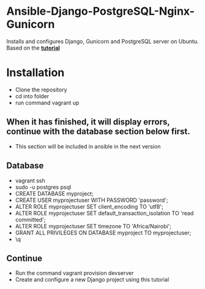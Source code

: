 # Ansible-Django-PostgreSQL-Nginx-Gunicorn
Installs and configures Django, Gunicorn and PostgreSQL server on Ubuntu. Based on the [**tutorial**](https://www.digitalocean.com/community/tutorials/how-to-set-up-django-with-postgres-nginx-and-gunicorn-on-ubuntu-20-04)

# Installation 
* Clone the repository
* cd into folder
* run command vagrant up
## When it has finished, it will display errors, continue with the database section below first.
* This section will be included in ansible in the next version
## Database
* vagrant ssh
* sudo -u postgres psql
* CREATE DATABASE myproject;
* CREATE USER myprojectuser WITH PASSWORD 'password';
* ALTER ROLE myprojectuser SET client_encoding TO 'utf8';
* ALTER ROLE myprojectuser SET default_transaction_isolation TO 'read committed';
* ALTER ROLE myprojectuser SET timezone TO 'Africa/Nairobi';
* GRANT ALL PRIVILEGES ON DATABASE myproject TO myprojectuser;
* \q

## Continue
* Run the command vagrant provision devserver
* Create and configure a new Django project using this tutorial 